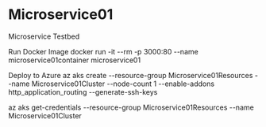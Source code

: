 # Microservice01
Microservice Testbed



Run Docker Image
docker run -it --rm -p 3000:80 --name microservice01container microservice01


Deploy to Azure
az aks create --resource-group Microservice01Resources --name Microservice01Cluster --node-count 1 --enable-addons http_application_routing --generate-ssh-keys

az aks get-credentials --resource-group Microservice01Resources --name Microservice01Cluster